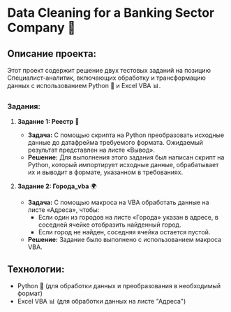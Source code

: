 # Data Cleaning for a Banking Sector Company 🏦

## Описание проекта:
Этот проект содержит решение двух тестовых заданий на позицию Cпециалист-аналитик, включающих обработку и трансформацию данных с использованием Python 🐍 и Excel VBA 📊.

### Задания:
1. **Задание 1: Реестр** 📜
   - **Задача:** С помощью скрипта на Python преобразовать исходные данные до датафрейма требуемого формата. Ожидаемый результат представлен на листе «Вывод».
   - **Решение:** Для выполнения этого задания был написан скрипт на Python, который импортирует исходные данные, обрабатывает их и выводит в формате, указанном в требованиях.

2. **Задание 2: Города_vba** 🌍
   - **Задача:** С помощью макроса на VBA обработать данные на листе «Адреса», чтобы:
     - Если один из городов на листе «Города» указан в адресе, в соседней ячейке отобразить найденный город.
     - Если город не найден, соседняя ячейка остается пустой.
   - **Решение:** Задание было выполнено с использованием макроса VBA.

## Технологии:
- Python 🐍 (для обработки данных и преобразования в необходимый формат)
- Excel VBA 📊 (для обработки данных на листе "Адреса")

